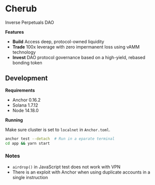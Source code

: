 # Cherub

Inverse Perpetuals DAO

**Features**

- **Build** Access deep, protocol-owned liquidity
- **Trade** 100x leverage with zero impermanent loss using vAMM technology
- **Invest** DAO protocol governance based on a high-yield, rebased bonding token

## Development

**Requirements**

- Anchor 0.16.2
- Solana 1.7.12
- Node 14.18.0

**Running**

Make sure cluster is set to `localnet` in `Anchor.toml`.

```bash
anchor test --detach  # Run in a eparate terminal
cd app && yarn start
```

### Notes

* `airdrop()` in JavaScript test does not work with VPN
* There is an exploit with Anchor when using duplicate accounts in a single instruction
